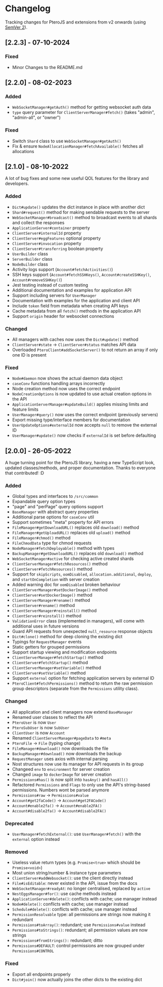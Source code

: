 # Changelog

Tracking changes for PteroJS and extensions from v2 onwards (using [SemVer 2](http://semver.org/)).

## [2.2.3] - 07-10-2024

### Fixed

- Minor Changes to the README.md

## [2.2.0] - 08-02-2023

### Added

- `WebSocketManager#getAuth()` method for getting websocket auth data
- `type` query parameter for `ClientServerManager#fetch()` (takes "admin", "admin-all", or "owner")

### Fixed

- Switch `Shard` class to use `WebSocketManager#getAuth()`
- Fix & ensure `NodeAllocationManager#fetchAvailable()` fetches all allocations

## [2.1.0] - 08-10-2022

A lot of bug fixes and some new useful QOL features for the library and developers.

### Added

- `Dict#update()` updates the dict instance in place with another dict
- `Shard#request()` method for making sendable requests to the server
- `WebSocketManager#broadcast()` method to broadcast events to all shards and collect the responses
- `ApplicationServer#container` property
- `ClientServer#internalId` property
- `ClientServer#eggFeatures` optional property
- `ClientServer#invocation` property
- `ClientServer#transferring` boolean property
- `UserBuilder` class
- `ServerBuilder` class
- `NodeBuilder` class
- Activity logs support (`Account#fetchActivities()`)
- SSH keys support (`Account#fetchSSHKeys()`, `Account#createSSHKey()`, `Account#removeSSHKey()`)
- Jest testing instead of custom testing
- Additional documentation and examples for application API
- Support including servers for `UserManager`
- Documentation with examples for the application and client API
- Include `token` field from metadata when creating API keys
- Cache metadata from all `fetch()` methods in the application API
- Support `origin` header for websocket connections

### Changed

- All managers with caches now uses the `Dict#update()` method
- `ClientServer#state` -> `ClientServer#status` matches API data
- Overloaded `PteroClient#addSocketServer()` to not return an array if only one ID is present

### Fixed

- `Node#daemon` now shows the actual daemon data object
- `caseConv` functions handling arrays incorrectly
- Node creation method now uses the correct endpoint
- `NodeCreationOptions` is now updated to use actual creation options in the API
- `ApplicationServerManager#updateBuild()` applies missing limits and feature limits
- `UserManager#query()` now uses the correct endpoint (previously servers)
- Export missing type/interface members for documentation
- `UserUpdateOptions#externalId` now accepts `null` to remove the external ID
- `UserManager#update()` now checks if `externalId` is set before defaulting

## [2.0.0] - 26-05-2022

A huge turning point for the PteroJS library, having a new TypeScript look, updated classes/methods, and proper documentation. Thanks to everyone that contributed! :D

### Added

- Global types and interfaces to `/src/common`
- Expandable query option types
- "page" and "perPage" query options support
- `BaseManager` with abstract query properties
- Additional parse options for `caseConv` util
- Support sometimes "meta" property for API errors
- `FileManager#getDownloadURL()` replaces old `download()` method
- `FileManager#getUploadURL()` replaces old `upload()` method
- `FileManager#chmod()` method
- `FileChmodData` type for chmod requests
- `NodeManager#fetchDeployable()` method with types
- `BackupManager#getDownloadURL()` replaces old `download()` method
- `WebSocketManager#active` for checking active created shards
- `ClientServerManager#fetchResources()` method
- `ClientServer#fetchResources()` method
- Support for `skipScripts`, `oomDisabled`, `allocation.additional`, `deploy`, and `startOnCompletion` with server creation
- Added warning doc for `oomDisabled` broken behaviour
- `ClientServerManager#setDockerImage()` method
- `ClientServer#setDockerImage()` method
- `ClientServerManager#rename()` method
- `ClientServer#rename()` method
- `ClientServerManager#reinstall()` method
- `ClientServer#reinstall()` method
- `ValidationError` class (implemented in managers), will come with additional uses in future versions
- Guard API requests from unexpected `null_resource` response objects
- `Dict#clone()` method for deep cloning the existing dict
- Typings for `RequestManager` events
- Static getters for grouped permissions
- Support startup viewing and modification endpoints
- `ClientServerManager#fetchStartup()` method
- `ClientServer#fetchStartup()` method
- `ClientServerManager#setVariable()` method
- `ClientServer#setVariable()` method
- Support `external` option for fetching application servers by external ID
- `PteroClient#fetchPermissions()` method to return the raw permission group descriptors (separate from the `Permissions` utility class).

### Changed

- All application and client managers now extend `BaseManager`
- Renamed user classes to reflect the API
- `PteroUser` is now `User`
- `PteroSubUser` is now `SubUser`
- `ClientUser` is now `Account`
- Renamed `ClientServerManager#pageData` to `#meta`
- `PteroFile` -> `File` (typing change)
- `FileManager#download()` now downloads the file
- `BackupManager#download()` now downloads the backup
- `RequestManager` uses axios with internal parsing
- Nost structures now use its manager for API requests in its group
- Changeed `env` to `environment` for server creation
- Changed `image` to `dockerImage` for server creation
- `Permissions#has()` is now split into `hasAny()` and `hasAll()`
- Refactored `Permissions` and `Flags` to only use the API's string-based permissions. Numbers wont be parsed anymore
- `Permissions#raw` -> `Permissions#value`
- `Account#get2faCode()` -> `Account#get2FACode()`
- `Account#enable2fa()` -> `Account#enable2FA()`
- `Account#disable2fa()` -> `Account#disable2FA()`

### Deprecated

- `UserManager#fetchExternal()`: use `UserManager#fetch()` with the `external` option instead

### Removed

- Useless value return types (e.g. `Promise<true>` which should be `Promise<void>`)
- Most union string/number & instance type parameters
- `ClientServer#addWebsocket()`: use the client directly instead
- `File#isEditable`: never existed in the API, issue from the docs
- `WebSocketManager#readyAt`: no longer centralised, replaced by `active`
- `NestEggsManager#for()`: use cache methods instead
- `ApplicationServer#delete()`: conflicts with cache; use manager instead
- `Node#delete()`: conflicts with cache; use manager instead
- `Schedule#delete()`: conflicts with cache; use manager instead
- `PermissionResolvable` type: all permissions are strings now making it redundant
- `Permissions#toArray()`: redundant; use `Permissions#value` instead
- `Permissions#toStrings()`: redundant; all permission values are now strings
- `Permissions#fromStrings():` redundant; ditto
- `Permissions#DEFAULT`: control permissions are now grouped under `Permissions#CONTROL`

### Fixed

- Export all endpoints properly
- `Dict#join()` now actually joins the other dicts to the existing dict
